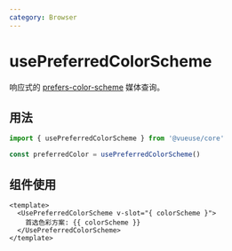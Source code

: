 ```yaml
---
category: Browser
---
```


# usePreferredColorScheme

响应式的 [prefers-color-scheme](https://developer.mozilla.org/en-US/docs/Web/CSS/@media/prefers-color-scheme) 媒体查询。

## 用法

```js
import { usePreferredColorScheme } from '@vueuse/core'

const preferredColor = usePreferredColorScheme()
```

## 组件使用

```vue
<template>
  <UsePreferredColorScheme v-slot="{ colorScheme }">
    首选色彩方案: {{ colorScheme }}
  </UsePreferredColorScheme>
</template>
```
